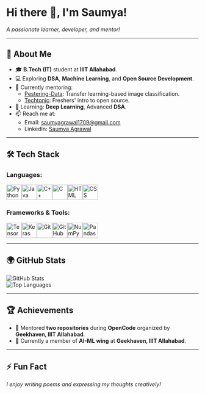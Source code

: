 # **Hi there 👋, I'm Saumya!**  
_A passionate learner, developer, and mentor!_  

---

## 🌟 **About Me**  
- 🎓 **B.Tech (IT)** student at **IIIT Allahabad**.  
- 💻 Exploring **DSA**, **Machine Learning**, and **Open Source Development**.  
- 🚀 Currently mentoring:  
  - [Pestering-Data](https://github.com/opencodeiiita/Pestering-Data): Transfer learning-based image classification.  
  - [Techtonic](https://github.com/opencodeiiita/Techtonic): Freshers' intro to open source.  
- 🌱 Learning: **Deep Learning**, Advanced **DSA**.  
- 📫 Reach me at:  
  - Email: [saumyagrawal1709@gmail.com](mailto:saumyagrawal1709@gmail.com)  
  - LinkedIn: [Saumya Agrawal](https://www.linkedin.com/in/saumya-agrawal-370185313/)  

---

## 🛠️ **Tech Stack**  
### **Languages:**  
<div style="display: flex; align-items: center;">
  <img src="https://cdn.jsdelivr.net/gh/devicons/devicon/icons/python/python-original.svg" alt="Python" width="40" height="40" />
  <img src="https://cdn.jsdelivr.net/gh/devicons/devicon/icons/java/java-original.svg" alt="Java" width="40" height="40" />
  <img src="https://cdn.jsdelivr.net/gh/devicons/devicon/icons/cplusplus/cplusplus-original.svg" alt="C++" width="40" height="40" />
  <img src="https://cdn.jsdelivr.net/gh/devicons/devicon/icons/c/c-original.svg" alt="C" width="40" height="40" />
  <img src="https://cdn.jsdelivr.net/gh/devicons/devicon/icons/html5/html5-original.svg" alt="HTML" width="40" height="40" />
  <img src="https://cdn.jsdelivr.net/gh/devicons/devicon/icons/css3/css3-original.svg" alt="CSS" width="40" height="40" />
</div>

### **Frameworks & Tools:**  
<div style="display: flex; align-items: center;">
  <img src="https://cdn.jsdelivr.net/gh/devicons/devicon/icons/tensorflow/tensorflow-original.svg" alt="TensorFlow" width="40" height="40" />
  <img src="https://cdn.jsdelivr.net/gh/devicons/devicon/icons/keras/keras-original.svg" alt="Keras" width="40" height="40" />
  <img src="https://cdn.jsdelivr.net/gh/devicons/devicon/icons/git/git-original.svg" alt="Git" width="40" height="40" />
  <img src="https://cdn.jsdelivr.net/gh/devicons/devicon/icons/github/github-original.svg" alt="GitHub" width="40" height="40" />
  <img src="https://cdn.jsdelivr.net/gh/devicons/devicon/icons/numpy/numpy-original.svg" alt="NumPy" width="40" height="40" />
  <img src="https://cdn.jsdelivr.net/gh/devicons/devicon/icons/pandas/pandas-original.svg" alt="Pandas" width="40" height="40" />
</div>

---

## 🌍 **GitHub Stats**  
![GitHub Stats](https://github-readme-stats.vercel.app/api?username=saumyacoder1709&show_icons=true&theme=radical)  
![Top Languages](https://github-readme-stats.vercel.app/api/top-langs/?username=saumyacoder1709&layout=compact&theme=radical)

---

## 🏆 **Achievements**  
- 🏅 Mentored **two repositories** during **OpenCode** organized by **Geekhaven, IIIT Allahabad**.
- 🏅 Currently a member of **AI-ML wing** at **Geekhaven, IIIT Allahabad**.

---

## ⚡ **Fun Fact**  
_I enjoy writing poems and expressing my thoughts creatively!_  
